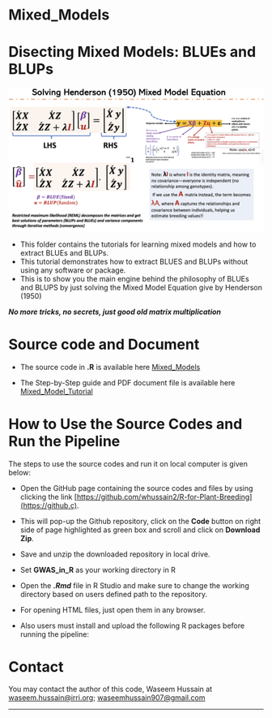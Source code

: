 # Mixed_Models
# Disecting Mixed Models: BLUEs and BLUPs
![](www/mixall.png)

- This folder contains the tutorials for learning mixed models and how to extract BLUEs and BLUPs. 
- This tutorial demonstrates how to extract BLUES and BLUPs without using any software or package. 
- This is to show you the main engine behind the philosophy of BLUEs and BLUPS by just solving the Mixed Model Equation give by Henderson (1950)

***No more tricks, no secrets, just good old matrix multiplication***

 
#  Source code and Document


- The source code in ****.R****  is available here [Mixed_Models](https://github.com/whussain2/R-for-Plant-Breeding/blob/master/Mixed_Models/Disecting_Mixed_model_Equation.R)


- The Step-by-Step guide and PDF document file is available here [Mixed_Model_Tutorial](https://htmlpreview.github.io/?https://github.com/whussain2/R-for-Plant-Breeding/blob/master/Mixed_Models/Disecting_Mixed_model_Equation.pdf)


# How to Use the Source Codes and Run the Pipeline


The steps to use the source codes and run it on local computer is given below:

- Open the GitHub page containing the source codes and files by using clicking the link [https://github.com/whussain2/R-for-Plant-Breeding](https://github.c).
- This will pop-up the Github repository, click on the **Code** button on right side of page highlighted as green box and scroll and click on **Download Zip**.
- Save and unzip the downloaded repository in local drive.
- Set **GWAS_in_R** as your working directory in R  
- Open the ***.Rmd*** file in R Studio and make sure to change the working directory based on users defined path to the repository.
- For opening HTML files, just open them in any browser. 

- Also users must install and upload the following R packages before running the pipeline:


# Contact
You may contact the author of this code, Waseem Hussain at <waseem.hussain@irri.org>; <waseemhussain907@gmail.com>
***


